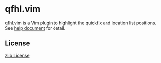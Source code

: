 qfhl.vim
========

qfhl.vim is a Vim plugin to highlight the quickfix and location list positions.
See [help document](doc/qfhl.txt) for detail.


## License

[zlib License](LICENSE.txt)
